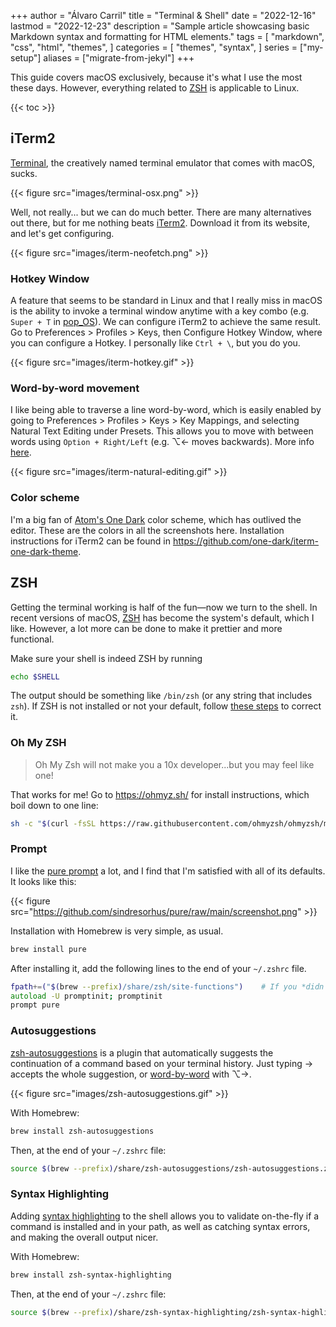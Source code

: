 +++
author = "Álvaro Carril"
title = "Terminal & Shell"
date = "2022-12-16"
lastmod = "2022-12-23"
description = "Sample article showcasing basic Markdown syntax and formatting for HTML elements."
tags = [
    "markdown",
    "css",
    "html",
    "themes",
]
categories = [
    "themes",
    "syntax",
]
series = ["my-setup"]
aliases = ["migrate-from-jekyl"]
+++

This guide covers macOS exclusively, because it's what I use the most these days.
However, everything related to [ZSH](#zsh) is applicable to Linux.

{{< toc >}}

## iTerm2

[Terminal](https://en.wikipedia.org/wiki/List_of_macOS_built-in_apps#Terminal), the creatively named terminal emulator that comes with macOS, sucks.

{{< figure src="images/terminal-osx.png" >}}

Well, not really... but we can do much better. There are many alternatives out there, but for me nothing beats [iTerm2](https://iterm2.com/).
Download it from its website, and let's get configuring.

{{< figure src="images/iterm-neofetch.png" >}}

### Hotkey Window

A feature that seems to be standard in Linux and that I really miss in macOS is the ability to invoke a terminal window anytime with a key combo (e.g. `Super + T` in [pop_OS](https://support.system76.com/articles/pop-keyboard-shortcuts)).
We can configure iTerm2 to achieve the same result.
Go to Preferences > Profiles > Keys, then Configure Hotkey Window, where you can configure a Hotkey.
I personally like `Ctrl + \`, but you do you.

{{< figure src="images/iterm-hotkey.gif" >}}

### Word-by-word movement

I like being able to traverse a line word-by-word, which is easily enabled by going to Preferences > Profiles > Keys > Key Mappings, and selecting Natural Text Editing under Presets.
This allows you to move with between words using `Option + Right/Left` (e.g. ⌥← moves backwards).
More info [here](https://apple.stackexchange.com/questions/136928/using-alt-cmd-right-left-arrow-in-iterm).

{{< figure src="images/iterm-natural-editing.gif" >}}

### Color scheme

I'm a big fan of [Atom's One Dark](https://github.com/atom/atom/tree/master/packages/one-dark-syntax) color scheme, which has outlived the editor.
These are the colors in all the screenshots here.
Installation instructions for iTerm2 can be found in https://github.com/one-dark/iterm-one-dark-theme.

## ZSH

Getting the terminal working is half of the fun—now we turn to the shell.
In recent versions of macOS, [ZSH](https://www.zsh.org/) has become the system's default, which I like.
However, a lot more can be done to make it prettier and more functional.

Make sure your shell is indeed ZSH by running
```zsh
echo $SHELL
```
The output should be something like `/bin/zsh` (or any string that includes `zsh`).
If ZSH is not installed or not your default, follow [these steps](https://github.com/ohmyzsh/ohmyzsh/wiki/Installing-ZSH#zsh) to correct it.

### Oh My ZSH

> Oh My Zsh will not make you a 10x developer...but you may feel like one!

That works for me!
Go to https://ohmyz.sh/ for install instructions, which boil down to one line:

```zsh
sh -c "$(curl -fsSL https://raw.githubusercontent.com/ohmyzsh/ohmyzsh/master/tools/install.sh)"
```

### Prompt

I like the [pure prompt](https://github.com/sindresorhus/pure) a lot, and I find that I'm satisfied with all of its defaults. It looks like this:

{{< figure src="https://github.com/sindresorhus/pure/raw/main/screenshot.png" >}}

Installation with Homebrew is very simple, as usual.

```zsh
brew install pure
```
After installing it, add the following lines to the end of your `~/.zshrc` file.
```zsh
fpath+=("$(brew --prefix)/share/zsh/site-functions")    # If you *didn't* install ZSH via Homebrew
autoload -U promptinit; promptinit
prompt pure
```


### Autosuggestions

[zsh-autosuggestions](https://github.com/zsh-users/zsh-autosuggestions/blob/master/INSTALL.md) is a plugin that automatically suggests the continuation of a command based on your terminal history.
Just typing → accepts the whole suggestion, or [word-by-word](#word-by-word-movement) with ⌥→.

{{< figure src="images/zsh-autosuggestions.gif" >}}

With Homebrew:
```zsh
brew install zsh-autosuggestions
```

Then, at the end of your `~/.zshrc` file:
```zsh
source $(brew --prefix)/share/zsh-autosuggestions/zsh-autosuggestions.zsh
```

### Syntax Highlighting

Adding [syntax highlighting](https://github.com/zsh-users/zsh-syntax-highlighting) to the shell allows you to validate on-the-fly if a command is installed and in your path, as well as catching syntax errors, and making the overall output nicer.

With Homebrew:
```zsh
brew install zsh-syntax-highlighting
```

Then, at the end of your `~/.zshrc` file:
```zsh
source $(brew --prefix)/share/zsh-syntax-highlighting/zsh-syntax-highlighting.zsh
```